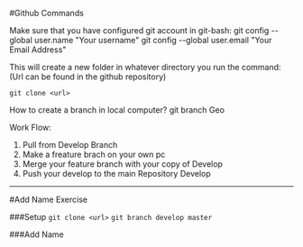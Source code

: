 #Github Commands

Make sure that you have configured git account in git-bash:
git config --global user.name "Your username"
git config --global user.email "Your Email Address"



This will create a new folder in whatever directory you run the command:
(Url can be found in the github repository)

`git clone <url>`


How to create a branch in local computer?
git branch Geo


Work Flow:
1. Pull from Develop Branch
2. Make a freature brach on your own pc
3. Merge your feature branch with your copy of Develop
4. Push your develop to the main Repository Develop

****

#Add Name Exercise

###Setup
`git clone <url>`
`git branch develop master`

###Add Name
